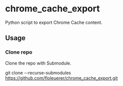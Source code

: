# chrome_cache_export
Python script to export Chrome Cache content.

## Usage

### Clone repo
Clone the repo with Submodule.

git clone --recurse-submodules https://github.com/floleuerer/chrome_cache_export.git
